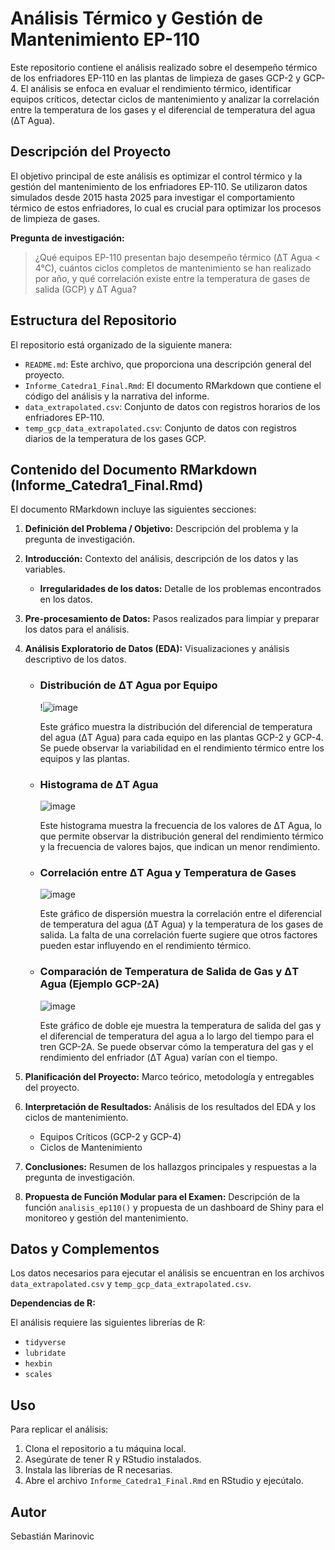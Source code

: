 # Análisis Térmico y Gestión de Mantenimiento EP-110

Este repositorio contiene el análisis realizado sobre el desempeño térmico de los enfriadores EP-110 en las plantas de limpieza de gases GCP-2 y GCP-4. El análisis se enfoca en evaluar el rendimiento térmico, identificar equipos críticos, detectar ciclos de mantenimiento y analizar la correlación entre la temperatura de los gases y el diferencial de temperatura del agua (ΔT Agua).

## Descripción del Proyecto

El objetivo principal de este análisis es optimizar el control térmico y la gestión del mantenimiento de los enfriadores EP-110. Se utilizaron datos simulados desde 2015 hasta 2025 para investigar el comportamiento térmico de estos enfriadores, lo cual es crucial para optimizar los procesos de limpieza de gases.

**Pregunta de investigación:**

>   ¿Qué equipos EP-110 presentan bajo desempeño térmico (ΔT Agua < 4°C), cuántos ciclos completos de mantenimiento se han realizado por año, y qué correlación existe entre la temperatura de gases de salida (GCP) y ΔT Agua?

## Estructura del Repositorio

El repositorio está organizado de la siguiente manera:

* `README.md`: Este archivo, que proporciona una descripción general del proyecto.
* `Informe_Catedra1_Final.Rmd`: El documento RMarkdown que contiene el código del análisis y la narrativa del informe.
* `data_extrapolated.csv`: Conjunto de datos con registros horarios de los enfriadores EP-110.
* `temp_gcp_data_extrapolated.csv`: Conjunto de datos con registros diarios de la temperatura de los gases GCP.

## Contenido del Documento RMarkdown (Informe\_Catedra1\_Final.Rmd)

El documento RMarkdown incluye las siguientes secciones:

1.  **Definición del Problema / Objetivo:** Descripción del problema y la pregunta de investigación.
2.  **Introducción:** Contexto del análisis, descripción de los datos y las variables.
    * **Irregularidades de los datos:** Detalle de los problemas encontrados en los datos.
3.  **Pre-procesamiento de Datos:** Pasos realizados para limpiar y preparar los datos para el análisis.
4.  **Análisis Exploratorio de Datos (EDA):** Visualizaciones y análisis descriptivo de los datos.

    * ### Distribución de ΔT Agua por Equipo

        !![image](https://github.com/user-attachments/assets/3b2e4eea-c7aa-4cc0-80d3-b5825df1f13b)

        Este gráfico muestra la distribución del diferencial de temperatura del agua (ΔT Agua) para cada equipo en las plantas GCP-2 y GCP-4. Se puede observar la variabilidad en el rendimiento térmico entre los equipos y las plantas.

    * ### Histograma de ΔT Agua

       ![image](https://github.com/user-attachments/assets/3cdfb178-8e6d-4301-922d-ae719356b390)

        Este histograma muestra la frecuencia de los valores de ΔT Agua, lo que permite observar la distribución general del rendimiento térmico y la frecuencia de valores bajos, que indican un menor rendimiento.

    * ### Correlación entre ΔT Agua y Temperatura de Gases

       ![image](https://github.com/user-attachments/assets/4fc5d900-1e05-45de-8bfd-e18d6ce63e2a)

        Este gráfico de dispersión muestra la correlación entre el diferencial de temperatura del agua (ΔT Agua) y la temperatura de los gases de salida. La falta de una correlación fuerte sugiere que otros factores pueden estar influyendo en el rendimiento térmico.

    * ### Comparación de Temperatura de Salida de Gas y ΔT Agua (Ejemplo GCP-2A)

        ![image](https://github.com/user-attachments/assets/c878615d-994f-43e6-b333-79fd16c73184)

        Este gráfico de doble eje muestra la temperatura de salida del gas y el diferencial de temperatura del agua a lo largo del tiempo para el tren GCP-2A. Se puede observar cómo la temperatura del gas y el rendimiento del enfriador (ΔT Agua) varían con el tiempo.

5.  **Planificación del Proyecto:** Marco teórico, metodología y entregables del proyecto.
6.  **Interpretación de Resultados:** Análisis de los resultados del EDA y los ciclos de mantenimiento.

    * Equipos Críticos (GCP-2 y GCP-4)
    * Ciclos de Mantenimiento

7.  **Conclusiones:** Resumen de los hallazgos principales y respuestas a la pregunta de investigación.
8.  **Propuesta de Función Modular para el Examen:** Descripción de la función `analisis_ep110()` y propuesta de un dashboard de Shiny para el monitoreo y gestión del mantenimiento.

## Datos y Complementos

Los datos necesarios para ejecutar el análisis se encuentran en los archivos `data_extrapolated.csv` y `temp_gcp_data_extrapolated.csv`.

**Dependencias de R:**

El análisis requiere las siguientes librerías de R:

* `tidyverse`
* `lubridate`
* `hexbin`
* `scales`

## Uso

Para replicar el análisis:

1.  Clona el repositorio a tu máquina local.
2.  Asegúrate de tener R y RStudio instalados.
3.  Instala las librerías de R necesarias.
4.  Abre el archivo `Informe_Catedra1_Final.Rmd` en RStudio y ejecútalo.

## Autor

Sebastián Marinovic
